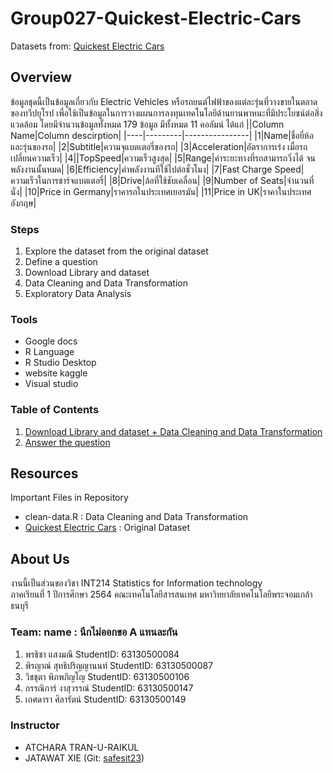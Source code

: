 # Group027-Quickest-Electric-Cars
Datasets from: [Quickest Electric Cars](https://www.kaggle.com/kkhandekar/quickest-electric-cars-ev-database?select=Quickestelectriccars-EVDatabase.csv)

## Overview
ข้อมูลชุดนี้เป็นข้อมูลเกี่ยวกับ Electric Vehicles หรือรถยนต์ไฟฟ้าของแต่ละรุ่นที่วางขายในตลาดของทวีปยุโรป เพื่อใช้เป็นข้อมูลในการวางแผนการลงทุนเทคโนโลยีด้านยานพาหนะที่มีประโยชน์ต่อสิ่งแวดล้อม
โดยมีจำนวนข้อมูลทั้งหมด 179 ข้อมูล มีทั้งหมด 11 คอลัมน์ ได้แก่ 
||Column Name|Column descirption|
|----|---------|----------------|
|1|Name|ชื่อยี่ห้อและรุ่นของรถ|
|2|Subtitle|ความจุแบตเตอรี่ของรถ|
|3|Acceleration|อัตราการเร่ง เมื่อรถเปลี่ยนความเร็ว|
|4||TopSpeed|ความเร็วสูงสุด|
|5|Range|ค่าระยะทางที่รถสามารถวิ่งได้ จนพลังงานนั้นหมด|
|6|Efficiency|ค่าพลังงานทีใช้ไปต่อชั่วโมง|
|7|Fast Charge Speed|ความเร็วในการชาร์จแบตเตอรี่|
|8|Drive|ล้อที่ใช้ชับเคลื่อน|
|9|Number of Seats|จำนวนที่นั่ง|
|10|Price in Germany|ราคารถในประเทศเยอรมัน|
|11|Price in UK|ราคาในประเทศอังกฤษ|

### Steps
1. Explore the dataset from the original dataset
2. Define a question
3. Download Library and dataset
4. Data Cleaning and Data Transformation
5. Exploratory Data Analysis

### Tools
- Google docs
- R Language
- R Studio Desktop
- website kaggle
- Visual studio

### Table of Contents
1. [Download Library and dataset + Data Cleaning and Data Transformation](./Cleaning.md)
2. [Answer the question](./Answer.md)

## Resources
Important Files in Repository
* clean-data.R : Data Cleaning and Data Transformation 
* [Quickest Electric Cars](./Quickestelectriccars-EVDatabase.csv) : Original Dataset

## About Us
งานนี้เป็นส่วนของวิชา INT214 Statistics for Information technology <br/> ภาคเรียนที่ 1 ปีการศึกษา 2564 คณะเทคโนโลยีสารสนเทศ มหาวิทยาลัยเทคโนโลยีพระจอมเกล้าธนบุรี
### Team: name : นึกไม่ออกขอ A แทนละกัน
1. พรธิชา    แสงมณี            StudentID: 63130500084
2. พิรญาณ์   สุทธิปริญญานนท์     StudentID: 63130500087
3. วิชชุตา    พิภพภิญโญ         StudentID: 63130500106
4. กรรณิการ์  งาสุวรรณ์           StudentID: 63130500147
5. เกศดารา  ศิลารัตน์            StudentID: 63130500149

### Instructor
- ATCHARA TRAN-U-RAIKUL
- JATAWAT XIE (Git: [safesit23](https://github.com/safesit23))



